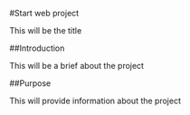 #Start web project

This will be the title

##Introduction

This will be a brief about the project

##Purpose

This will provide information about the project